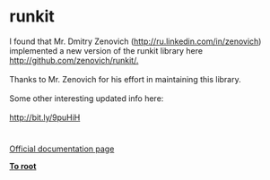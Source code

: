# runkit




<div class="phpcode"><span class="html">
I found that Mr. Dmitry Zenovich (<a href="http://ru.linkedin.com/in/zenovich" rel="nofollow" target="_blank">http://ru.linkedin.com/in/zenovich</a>) implemented a new version of the runkit library here <a href="http://github.com/zenovich/runkit/." rel="nofollow" target="_blank">http://github.com/zenovich/runkit/.</a><br><br>Thanks to Mr. Zenovich for his effort in maintaining this library.<br><br>Some other interesting updated info here:<br><br><a href="http://bit.ly/9puHiH" rel="nofollow" target="_blank">http://bit.ly/9puHiH</a></span>
</div>
  

#

[Official documentation page](https://www.php.net/manual/en/book.runkit.php)

**[To root](/)**